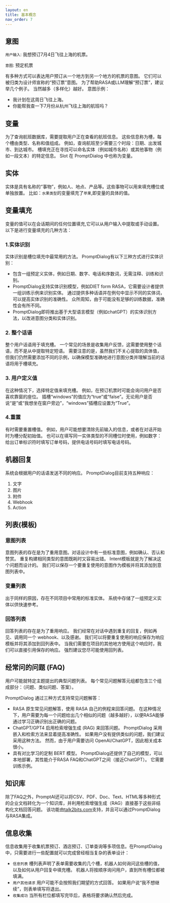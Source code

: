 ```yaml
---
layout: en
title: 基本概念
nav_order: 7
---
```

## 意图

`用户输入`:  我想预订7月4日飞往上海的机票。

`意图`: 预定机票

有多种方式可以表达用户预订从一个地方到另一个地方的机票的意图。 它们可以被归类为设计师宣称的“预订票”意图。 为了帮助RASA或LLM理解“预订票”，建议举几个例子。 当然越多（多样化）越好。
意图示例：
* 我计划在这周日飞往上海。
* 你能帮我查一下7月份从杭州飞往上海的航班吗？

## 变量
为了查询航班数据库，需要提取用户正在查看的航班信息。 这些信息称为槽，每个槽由类型、名称和值组成。 例如，查询航班至少需要三个时段：日期、出发城市、到达城市。 槽填充正在寻找可以命名实体（例如城市名称）或其他事物（例如一段文本）的特定信息。 Slot 在 PromptDialog 中也称为变量。

## 实体
实体是具有名称的“事物”，例如人、地点、产品等。这些事物可以用来填充槽位或单独放置。
比如：`水果类型`的变量填充了`苹果`,即变量的具体的值。

## 变量填充
变量的值可以在会话期间的任何位置填充,它可以从用户输入中提取或手动设置。以下是进行变量填充的几种方法：

### 1.实体识别
实体识别是槽位填充中最常用的方法。 PromptDialog有以下三种方式进行实体识别：

* 包含一组预定义实体，例如日期、数字、电话和序数词，无需注释、训练和识别。
* PromptDialog支持实体识别模型，例如DIET form RASA，它需要设计者提供一组训练示例来识别实体。 通过提供多种话语并在例句中显示不同的实体词，可以提高实体识别的准确性。 众所周知，由于可能没有足够的训练数据，准确性会有所不同。
* PromptDialog即将推出基于大型语言模型（例如chatGPT）的实体识别方法，以改进意图分类和实体识别。

### 2. 整个话语
整个用户话语用于填充槽。 一个常见的场景是收集用户反馈，这需要使用整个话语，而不是从中提取特定短语。 需要注意的是，虽然我们不关心提取的具体值，但我们仍然需要添加不同的示例，以确保模型准确地进行意图分类并理解当前的话语将用于槽填充。

### 3. 用户定义值
在这种情况下，选择特定值来填充槽。 例如，在预订机票时可能会询问用户是否喜欢靠窗的座位。 插槽“windows”的值应为“true”或“false”。无论用户是否说“是”或“我想坐在窗户旁边”，“windows”插槽应设置为“True”。

### 4.重置
有时需要重置槽值。 例如，用户可能想要清除先前输入的信息，或者在对话开始时为槽分配初始值。 也可以在填写同一实体类型的不同槽位时使用，例如数字：给出订单标识符时填写订单号码，提供电话号码时填写电话号码。

## 机器回复
系统会根据用户的话语发送不同的响应。 PromptDialog目前支持五种响应：
1. 文字
2. 图片
3. 附件
4. Webhook
5. Action

## 列表(模板) 

### 意图列表 
意图列表的存在是为了重用意图。对话设计中有一些标准意图，例如确认、否认和赞赏。 重复构建相同类型的意图既耗时又容易出错。 Intent模板就是为了解决这个问题而设计的。 我们可以保存一个要重复使用的意图作为模板并将其添加到意图列表中。

### 变量列表
出于同样的原因，存在不同项目中常用的标准实体。 系统中存储了一组预定义实体以供快速参考。

### 回答列表
回答列表的存在是为了重用响应。 我们经常在对话中遇到重复的回复，例如再见、调用同一个 webhook、以及感谢。 我们可以将要重复使用的响应保存为响应模板并将其添加到回列表中。 当我们需要在项目的其他地方使用这个响应时，我们可以直接引用保存的响应。 强烈建议您尽可能使用回列表。

## 经常问的问题 (FAQ) 
用户可能就特定主题提出的典型问题列表。 每个常见问题解答元组都包含三个组成部分：（问题、类似问题、答案）。

PromptDialog 通过三种方式支持常见问题解答：
* RASA 原生常见问题解答，使用 RASA 自己的例程来回答问题。 在这种情况下，用户需要为每一个问题给出几个相似的问题（越多越好），以便RASA能够通过学习正确识别出正确的问题。
* ChatGPT/GPT4 启用检索增强生成 (RAG) 来回答问题。 PromptDialog 采用嵌入和检索方法来显着提高准确性。 如果用户没有提供类似的问题，我们建议采用这种方法。 然而，由于用户需要访问 OpenAI/ChatGPT，因此相关成本很小。
* 具有对比学习的定制 BERT 模型。 PromptDialog还提供了自己的模型，可以本地部署，其性能介于RASA FAQ和ChatGPT之间（接近ChatGPT）。 它需要训练示例。

## 知识库
除了FAQ之外，PromptAI还可以将CSV、PDF、Doc、Text、HTML等多种形式的企业文档转化为一个知识库，并利用检索增强生成（RAG）直接基于这些非结构化文档回答问题。 该功能由[talk2bits.com](talk2bits.com)支持，并且可以通过PromptDialog与RASA集成。

## 信息收集

信息收集用于收集机票预订、酒店预订、订单查询等多项信息。在PromptDialog中，只需要进行一些配置就可以完成曾经相当复杂的表单设计：
* `信息列表` 槽列表声明了表单需要收集的几个槽，机器人如何询问这些槽的值，以及如何从用户回复中填充槽。 机器人将按顺序询问用户，直到所有槽位都被填满。
* `用户其他请求` 用户可能不会按照我们期望的方式回答。 如果用户说“我不想继续”，则表单填写将退出。
* `收集成功` 当所有栏位都填写完毕后，表格将要求确认然后完成。